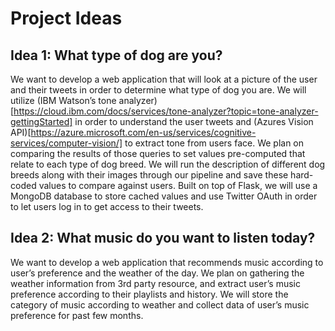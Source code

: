 # Project Ideas


## Idea 1: What type of dog are you?


  We want to develop a web application that will look at a picture of the user and their tweets in order to determine what type of dog you are. We will utilize (IBM Watson’s tone analyzer)[https://cloud.ibm.com/docs/services/tone-analyzer?topic=tone-analyzer-gettingStarted] in order to understand the user tweets and (Azures Vision API)[https://azure.microsoft.com/en-us/services/cognitive-services/computer-vision/] to extract tone from users face. We plan on comparing the results of those queries to set values pre-computed that relate to each type of dog breed. We will run the description of different dog breeds along with their images through our pipeline and save these hard-coded values to compare against users. Built on top of Flask, we will use a MongoDB database to store cached values and use Twitter OAuth in order to let users log in to get access to their tweets.

## Idea 2: What music do you want to listen today?


  We want to develop a web application that recommends music according to user’s preference and the weather of the day. We plan on gathering the weather information from 3rd party resource, and extract user’s music preference according to their playlists and history. We will store the category of music according to weather and collect data of user’s music preference for past few months.
